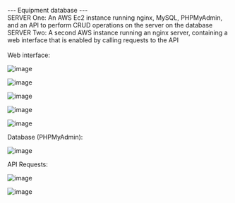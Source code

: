 --- Equipment database ---
</br>
SERVER One:
An AWS Ec2 instance running nginx, MySQL, PHPMyAdmin, and an API to perform CRUD operations on the server on the database
</br>
SERVER Two:
A second AWS instance running an nginx server, containing a web interface that is enabled by calling requests to the API
</br>
</br>
Web interface:
 
![image](https://github.com/austin19moore/Equipment/assets/80301847/7cac11f5-873a-4cb1-8c12-91b6a474442a)

![image](https://github.com/austin19moore/Equipment/assets/80301847/82caf127-f0a7-4617-9979-bd0431d59fc3)

![image](https://github.com/austin19moore/Equipment/assets/80301847/3a5e52a2-c643-4cb2-8e89-7ebfff55292d)

![image](https://github.com/austin19moore/Equipment/assets/80301847/70bcecb9-114d-4c5c-8dc3-ac3794e46d37)

![image](https://github.com/austin19moore/Equipment/assets/80301847/89273f1a-4ea8-4841-98ae-d5d42ac33682)

Database (PHPMyAdmin):

![image](https://github.com/austin19moore/Equipment/assets/80301847/b074c5bd-9c09-4b91-b0cc-be26f38c07d5)

API Requests:

![image](https://github.com/austin19moore/Equipment/assets/80301847/20373e4e-dc8f-4e2a-a3a5-8b917c3298a4)

![image](https://github.com/austin19moore/Equipment/assets/80301847/712d75a7-a8eb-43bd-a4a5-55479b8f6a1d)
